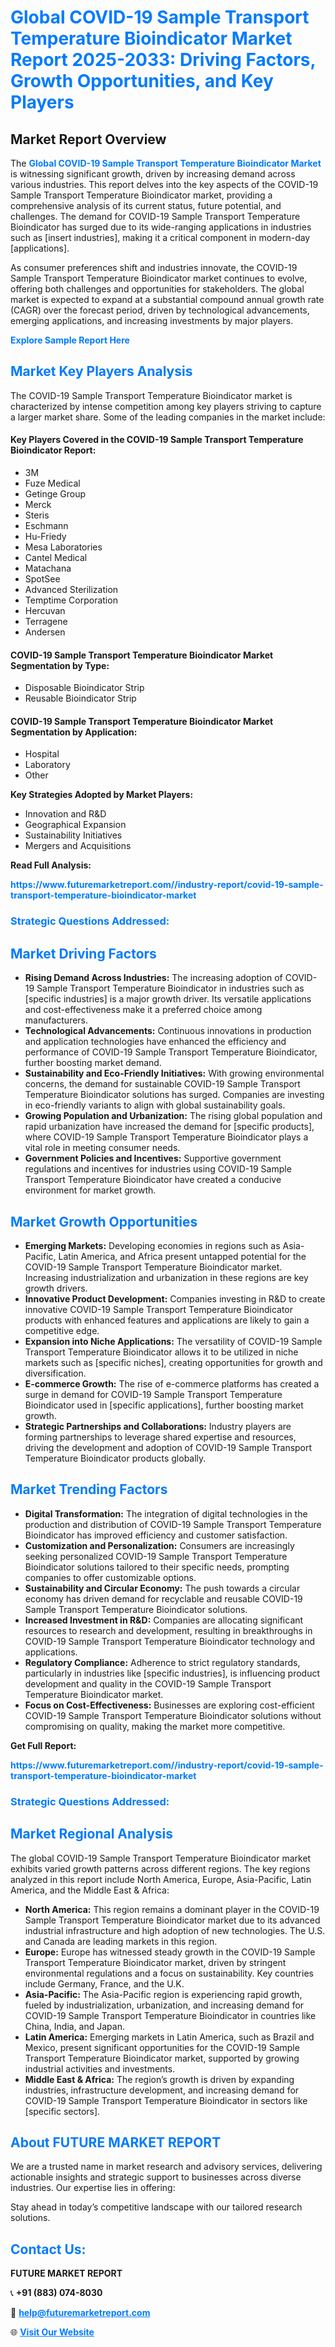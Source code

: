 <h1 style="color: #007BFF;">Global COVID-19 Sample Transport Temperature Bioindicator Market Report 2025-2033: Driving Factors, Growth Opportunities, and Key Players</h1>

<section id="overview">
<h2>Market Report Overview</h2>
<p>The <a href="https://www.futuremarketreport.com//industry-report/covid-19-sample-transport-temperature-bioindicator-market" style="color: #007BFF; text-decoration: none;"><strong>Global COVID-19 Sample Transport Temperature Bioindicator Market</strong></a> is witnessing significant growth, driven by increasing demand across various industries. This report delves into the key aspects of the COVID-19 Sample Transport Temperature Bioindicator market, providing a comprehensive analysis of its current status, future potential, and challenges. The demand for COVID-19 Sample Transport Temperature Bioindicator has surged due to its wide-ranging applications in industries such as [insert industries], making it a critical component in modern-day [applications].</p>
<p>As consumer preferences shift and industries innovate, the COVID-19 Sample Transport Temperature Bioindicator market continues to evolve, offering both challenges and opportunities for stakeholders. The global market is expected to expand at a substantial compound annual growth rate (CAGR) over the forecast period, driven by technological advancements, emerging applications, and increasing investments by major players.</p>
</section>

<section id="overview">
<p><a href="https://www.futuremarketreport.com//request-sample/reportId=78627" style="color: #007BFF; text-decoration: none;"><strong>Explore Sample Report Here</strong></a></p>
</section>

<section id="key-players">
<h2 style="color: #007BFF;">Market Key Players Analysis</h2>
<p>The COVID-19 Sample Transport Temperature Bioindicator market is characterized by intense competition among key players striving to capture a larger market share. Some of the leading companies in the market include:</p>
<h4>Key Players Covered in the COVID-19 Sample Transport Temperature Bioindicator Report:</h4>
<ul><li>3M</li><li>Fuze Medical</li><li>Getinge Group</li><li>Merck</li><li>Steris</li><li>Eschmann</li><li>Hu-Friedy</li><li>Mesa Laboratories</li><li>Cantel Medical</li><li>Matachana</li><li>SpotSee</li><li>Advanced Sterilization</li><li>Temptime Corporation</li><li>Hercuvan</li><li>Terragene</li><li>Andersen</li></ul>
<h4>COVID-19 Sample Transport Temperature Bioindicator Market Segmentation by Type:</h4>
<ul><li>Disposable Bioindicator Strip</li><li>Reusable Bioindicator Strip</li></ul>

<h4>COVID-19 Sample Transport Temperature Bioindicator Market Segmentation by Application:</h4>
<ul><li>Hospital</li><li>Laboratory</li><li>Other</li></ul>
<p><strong>Key Strategies Adopted by Market Players:</strong></p>
<ul>
<li>Innovation and R&D</li>
<li>Geographical Expansion</li>
<li>Sustainability Initiatives</li>
<li>Mergers and Acquisitions</li>
</ul>
</section>

<section>
<p><strong>Read Full Analysis: </strong></p><a href="https://www.futuremarketreport.com//industry-report/covid-19-sample-transport-temperature-bioindicator-market" style="color: #007BFF; text-decoration: none;"><strong>https://www.futuremarketreport.com//industry-report/covid-19-sample-transport-temperature-bioindicator-market</strong></a>
<h3 style="color: #007BFF;">Strategic Questions Addressed:</h3>
</section>

<section id="driving-factors">
<h2 style="color: #007BFF;">Market Driving Factors</h2>
<ul>
<li><strong>Rising Demand Across Industries:</strong> The increasing adoption of COVID-19 Sample Transport Temperature Bioindicator in industries such as [specific industries] is a major growth driver. Its versatile applications and cost-effectiveness make it a preferred choice among manufacturers.</li>
<li><strong>Technological Advancements:</strong> Continuous innovations in production and application technologies have enhanced the efficiency and performance of COVID-19 Sample Transport Temperature Bioindicator, further boosting market demand.</li>
<li><strong>Sustainability and Eco-Friendly Initiatives:</strong> With growing environmental concerns, the demand for sustainable COVID-19 Sample Transport Temperature Bioindicator solutions has surged. Companies are investing in eco-friendly variants to align with global sustainability goals.</li>
<li><strong>Growing Population and Urbanization:</strong> The rising global population and rapid urbanization have increased the demand for [specific products], where COVID-19 Sample Transport Temperature Bioindicator plays a vital role in meeting consumer needs.</li>
<li><strong>Government Policies and Incentives:</strong> Supportive government regulations and incentives for industries using COVID-19 Sample Transport Temperature Bioindicator have created a conducive environment for market growth.</li>
</ul>
</section>

<section id="growth-opportunities">
<h2 style="color: #007BFF;">Market Growth Opportunities</h2>
<ul>
<li><strong>Emerging Markets:</strong> Developing economies in regions such as Asia-Pacific, Latin America, and Africa present untapped potential for the COVID-19 Sample Transport Temperature Bioindicator market. Increasing industrialization and urbanization in these regions are key growth drivers.</li>
<li><strong>Innovative Product Development:</strong> Companies investing in R&D to create innovative COVID-19 Sample Transport Temperature Bioindicator products with enhanced features and applications are likely to gain a competitive edge.</li>
<li><strong>Expansion into Niche Applications:</strong> The versatility of COVID-19 Sample Transport Temperature Bioindicator allows it to be utilized in niche markets such as [specific niches], creating opportunities for growth and diversification.</li>
<li><strong>E-commerce Growth:</strong> The rise of e-commerce platforms has created a surge in demand for COVID-19 Sample Transport Temperature Bioindicator used in [specific applications], further boosting market growth.</li>
<li><strong>Strategic Partnerships and Collaborations:</strong> Industry players are forming partnerships to leverage shared expertise and resources, driving the development and adoption of COVID-19 Sample Transport Temperature Bioindicator products globally.</li>
</ul>
</section>

<section id="trending-factors">
<h2 style="color: #007BFF;">Market Trending Factors</h2>
<ul>
<li><strong>Digital Transformation:</strong> The integration of digital technologies in the production and distribution of COVID-19 Sample Transport Temperature Bioindicator has improved efficiency and customer satisfaction.</li>
<li><strong>Customization and Personalization:</strong> Consumers are increasingly seeking personalized COVID-19 Sample Transport Temperature Bioindicator solutions tailored to their specific needs, prompting companies to offer customizable options.</li>
<li><strong>Sustainability and Circular Economy:</strong> The push towards a circular economy has driven demand for recyclable and reusable COVID-19 Sample Transport Temperature Bioindicator solutions.</li>
<li><strong>Increased Investment in R&D:</strong> Companies are allocating significant resources to research and development, resulting in breakthroughs in COVID-19 Sample Transport Temperature Bioindicator technology and applications.</li>
<li><strong>Regulatory Compliance:</strong> Adherence to strict regulatory standards, particularly in industries like [specific industries], is influencing product development and quality in the COVID-19 Sample Transport Temperature Bioindicator market.</li>
<li><strong>Focus on Cost-Effectiveness:</strong> Businesses are exploring cost-efficient COVID-19 Sample Transport Temperature Bioindicator solutions without compromising on quality, making the market more competitive.</li>
</ul>
</section>

<section>
<p><strong>Get Full Report: </strong></p><a href="https://www.futuremarketreport.com//industry-report/covid-19-sample-transport-temperature-bioindicator-market" style="color: #007BFF; text-decoration: none;"><strong>https://www.futuremarketreport.com//industry-report/covid-19-sample-transport-temperature-bioindicator-market</strong></a>
<h3 style="color: #007BFF;">Strategic Questions Addressed:</h3>
</section>


<section id="regional-analysis">
<h2 style="color: #007BFF;">Market Regional Analysis</h2>
<p>The global COVID-19 Sample Transport Temperature Bioindicator market exhibits varied growth patterns across different regions. The key regions analyzed in this report include North America, Europe, Asia-Pacific, Latin America, and the Middle East & Africa:</p>
<ul>
<li><strong>North America:</strong> This region remains a dominant player in the COVID-19 Sample Transport Temperature Bioindicator market due to its advanced industrial infrastructure and high adoption of new technologies. The U.S. and Canada are leading markets in this region.</li>
<li><strong>Europe:</strong> Europe has witnessed steady growth in the COVID-19 Sample Transport Temperature Bioindicator market, driven by stringent environmental regulations and a focus on sustainability. Key countries include Germany, France, and the U.K.</li>
<li><strong>Asia-Pacific:</strong> The Asia-Pacific region is experiencing rapid growth, fueled by industrialization, urbanization, and increasing demand for COVID-19 Sample Transport Temperature Bioindicator in countries like China, India, and Japan.</li>
<li><strong>Latin America:</strong> Emerging markets in Latin America, such as Brazil and Mexico, present significant opportunities for the COVID-19 Sample Transport Temperature Bioindicator market, supported by growing industrial activities and investments.</li>
<li><strong>Middle East & Africa:</strong> The region’s growth is driven by expanding industries, infrastructure development, and increasing demand for COVID-19 Sample Transport Temperature Bioindicator in sectors like [specific sectors].</li>
</ul>
</section>

<footer>
<h2 style="color: #007BFF;">About FUTURE MARKET REPORT</h2>
<p>We are a trusted name in market research and advisory services, delivering actionable insights and strategic support to businesses across diverse industries. Our expertise lies in offering:</p>

<p>Stay ahead in today’s competitive landscape with our tailored research solutions.</p>

<h2 style="color: #007BFF;">Contact Us:</h2>
<p><strong>FUTURE MARKET REPORT</strong></p>
<p>📞 <strong>+91 (883) 074-8030</strong></p>
<p>📧 <strong><a href="mailto:help@futuremarketreport.com" style="color: #007BFF;">help@futuremarketreport.com</a></strong></p>
<p>🌐 <strong><a href="https://www.futuremarketreport.com/" style="color: #007BFF;">Visit Our Website</a></strong></p>
</footer>
